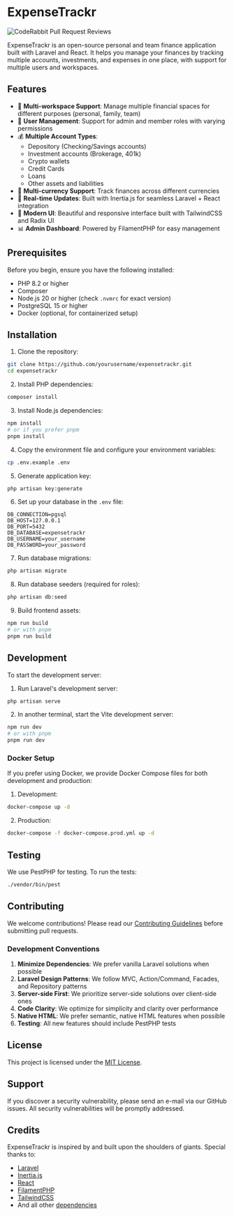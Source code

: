 # ExpenseTrackr

![CodeRabbit Pull Request Reviews](https://img.shields.io/coderabbit/prs/github/expensetrackr/expensetrackr.app)

ExpenseTrackr is an open-source personal and team finance application built with Laravel and React. It helps you manage your finances by tracking multiple accounts, investments, and expenses in one place, with support for multiple users and workspaces.

## Features

- 🏢 **Multi-workspace Support**: Manage multiple financial spaces for different purposes (personal, family, team)
- 👥 **User Management**: Support for admin and member roles with varying permissions
- 💰 **Multiple Account Types**:
    - Depository (Checking/Savings accounts)
    - Investment accounts (Brokerage, 401k)
    - Crypto wallets
    - Credit Cards
    - Loans
    - Other assets and liabilities
- 💱 **Multi-currency Support**: Track finances across different currencies
- 🔄 **Real-time Updates**: Built with Inertia.js for seamless Laravel + React integration
- 🎨 **Modern UI**: Beautiful and responsive interface built with TailwindCSS and Radix UI
- 📊 **Admin Dashboard**: Powered by FilamentPHP for easy management

## Prerequisites

Before you begin, ensure you have the following installed:

- PHP 8.2 or higher
- Composer
- Node.js 20 or higher (check `.nvmrc` for exact version)
- PostgreSQL 15 or higher
- Docker (optional, for containerized setup)

## Installation

1. Clone the repository:

```bash
git clone https://github.com/yourusername/expensetrackr.git
cd expensetrackr
```

2. Install PHP dependencies:

```bash
composer install
```

3. Install Node.js dependencies:

```bash
npm install
# or if you prefer pnpm
pnpm install
```

4. Copy the environment file and configure your environment variables:

```bash
cp .env.example .env
```

5. Generate application key:

```bash
php artisan key:generate
```

6. Set up your database in the `.env` file:

```env
DB_CONNECTION=pgsql
DB_HOST=127.0.0.1
DB_PORT=5432
DB_DATABASE=expensetrackr
DB_USERNAME=your_username
DB_PASSWORD=your_password
```

7. Run database migrations:

```bash
php artisan migrate
```

8. Run database seeders (required for roles):

```bash
php artisan db:seed
```

9. Build frontend assets:

```bash
npm run build
# or with pnpm
pnpm run build
```

## Development

To start the development server:

1. Run Laravel's development server:

```bash
php artisan serve
```

2. In another terminal, start the Vite development server:

```bash
npm run dev
# or with pnpm
pnpm run dev
```

### Docker Setup

If you prefer using Docker, we provide Docker Compose files for both development and production:

1. Development:

```bash
docker-compose up -d
```

2. Production:

```bash
docker-compose -f docker-compose.prod.yml up -d
```

## Testing

We use PestPHP for testing. To run the tests:

```bash
./vendor/bin/pest
```

## Contributing

We welcome contributions! Please read our [Contributing Guidelines](CONTRIBUTING.md) before submitting pull requests.

### Development Conventions

1. **Minimize Dependencies**: We prefer vanilla Laravel solutions when possible
2. **Laravel Design Patterns**: We follow MVC, Action/Command, Facades, and Repository patterns
3. **Server-side First**: We prioritize server-side solutions over client-side ones
4. **Code Clarity**: We optimize for simplicity and clarity over performance
5. **Native HTML**: We prefer semantic, native HTML features when possible
6. **Testing**: All new features should include PestPHP tests

## License

This project is licensed under the [MIT License](LICENSE).

## Support

If you discover a security vulnerability, please send an e-mail via our GitHub issues. All security vulnerabilities will be promptly addressed.

## Credits

ExpenseTrackr is inspired by and built upon the shoulders of giants. Special thanks to:

- [Laravel](https://laravel.com)
- [Inertia.js](https://inertiajs.com)
- [React](https://reactjs.org)
- [FilamentPHP](https://filamentphp.com)
- [TailwindCSS](https://tailwindcss.com)
- And all other [dependencies](composer.json)
